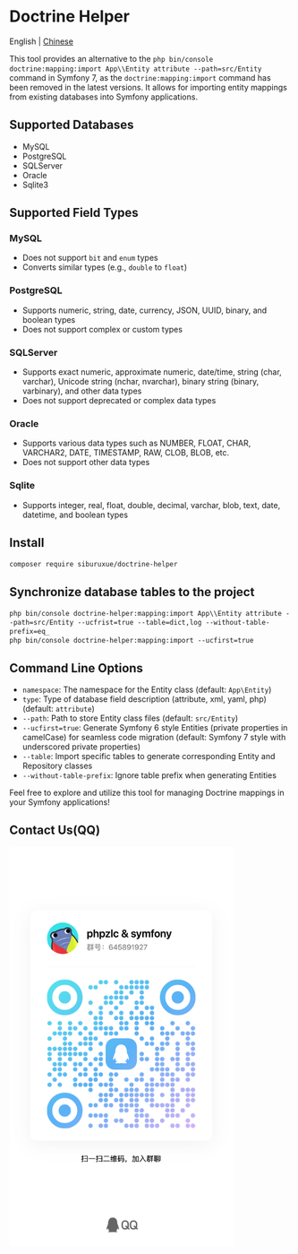 # Doctrine Helper 
English | [Chinese](README_zh.md)

This tool provides an alternative to the `php bin/console doctrine:mapping:import App\\Entity attribute --path=src/Entity` command in Symfony 7, as the `doctrine:mapping:import` command has been removed in the latest versions. It allows for importing entity mappings from existing databases into Symfony applications.

## Supported Databases

- MySQL
- PostgreSQL
- SQLServer
- Oracle
- Sqlite3

## Supported Field Types

### MySQL
- Does not support `bit` and `enum` types
- Converts similar types (e.g., `double` to `float`)

### PostgreSQL
- Supports numeric, string, date, currency, JSON, UUID, binary, and boolean types
- Does not support complex or custom types

### SQLServer
- Supports exact numeric, approximate numeric, date/time, string (char, varchar), Unicode string (nchar, nvarchar), binary string (binary, varbinary), and other data types
- Does not support deprecated or complex data types

### Oracle
- Supports various data types such as NUMBER, FLOAT, CHAR, VARCHAR2, DATE, TIMESTAMP, RAW, CLOB, BLOB, etc.
- Does not support other data types

### Sqlite
- Supports integer, real, float, double, decimal, varchar, blob, text, date, datetime, and boolean types

## Install
```shell
composer require siburuxue/doctrine-helper
```

## Synchronize database tables to the project
```shell
php bin/console doctrine-helper:mapping:import App\\Entity attribute --path=src/Entity --ucfrist=true --table=dict,log --without-table-prefix=eq_
php bin/console doctrine-helper:mapping:import --ucfirst=true
```

## Command Line Options

- `namespace`: The namespace for the Entity class (default: `App\Entity`)
- `type`: Type of database field description (attribute, xml, yaml, php) (default: `attribute`)
- `--path`: Path to store Entity class files (default: `src/Entity`)
- `--ucfirst=true`: Generate Symfony 6 style Entities (private properties in camelCase) for seamless code migration (default: Symfony 7 style with underscored private properties)
- `--table`: Import specific tables to generate corresponding Entity and Repository classes
- `--without-table-prefix`: Ignore table prefix when generating Entities

Feel free to explore and utilize this tool for managing Doctrine mappings in your Symfony applications!

## Contact Us(QQ)
<img src="./QQ.jpg" width="400px"/>